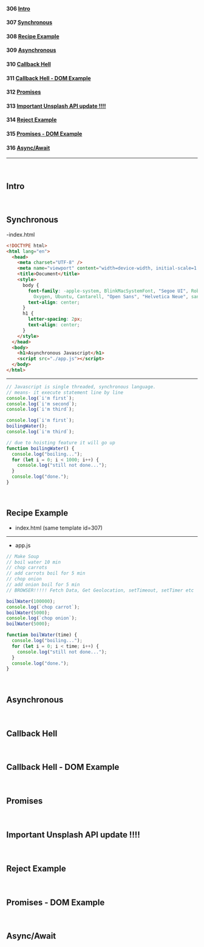 #### 306 [Intro](#306)

#### 307 [Synchronous](#307)

#### 308 [Recipe Example](#308)

#### 309 [Asynchronous](#309)

#### 310 [Callback Hell](#310)

#### 311 [Callback Hell - DOM Example](#311)

#### 312 [Promises](#312)

#### 313 [Important Unsplash API update !!!!](#313)

#### 314 [Reject Example](#314)

#### 315 [Promises - DOM Example](#315)

#### 316 [Async/Await](#316)

---

<br>

## Intro<a id='306'></a>

<br>

## Synchronous<a id='307'></a>

-index.html

```html
<!DOCTYPE html>
<html lang="en">
  <head>
    <meta charset="UTF-8" />
    <meta name="viewport" content="width=device-width, initial-scale=1.0" />
    <title>Document</title>
    <style>
      body {
        font-family: -apple-system, BlinkMacSystemFont, "Segoe UI", Roboto,
          Oxygen, Ubuntu, Cantarell, "Open Sans", "Helvetica Neue", sans-serif;
        text-align: center;
      }
      h1 {
        letter-spacing: 2px;
        text-align: center;
      }
    </style>
  </head>
  <body>
    <h1>Asynchronous Javascript</h1>
    <script src="./app.js"></script>
  </body>
</html>
```

---

```js
// Javascript is single threaded, synchronous language.
// means- it execute statement line by line
console.log(`i'm first`);
console.log(`i'm second`);
console.log(`i'm third`);

console.log(`i'm first`);
boilingWater();
console.log(`i'm third`);

// due to hoisting feature it will go up
function boilingWater() {
  console.log("boiling...");
  for (let i = 0; i < 1000; i++) {
    console.log("still not done...");
  }
  console.log("done.");
}
```

<br>

## Recipe Example<a id='308'></a>

- index.html (same template id=307)

---

- app.js

```js
// Make Soup
// boil water 10 min
// chop carrots
// add carrots boil for 5 min
// chop onion
// add onion boil for 5 min
// BROWSER!!!!! Fetch Data, Get Geolocation, setTimeout, setTimer etc

boilWater(100000);
console.log(`chop carrot`);
boilWater(5000);
console.log(`chop onion`);
boilWater(5000);

function boilWater(time) {
  console.log("boiling...");
  for (let i = 0; i < time; i++) {
    console.log("still not done...");
  }
  console.log("done.");
}
```

<br>

## Asynchronous<a id='309'></a>

<br>

## Callback Hell<a id='310'></a>

<br>

## Callback Hell - DOM Example<a id='311'></a>

<br>

## Promises<a id='312'></a>

<br>

## Important Unsplash API update !!!!<a id='313'></a>

<br>

## Reject Example<a id='314'></a>

<br>

## Promises - DOM Example<a id='315'></a>

<br>

## Async/Await<a id='316'></a>

<br>
